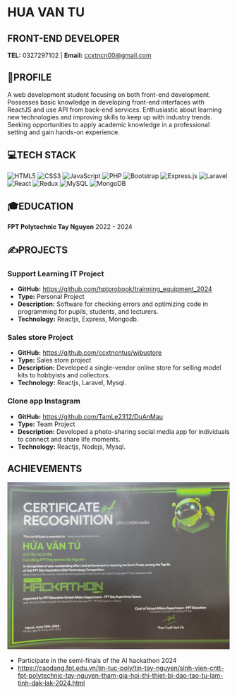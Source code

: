 # HUA VAN TU
## FRONT-END DEVELOPER

**TEL:** 0327297102 | **Email:** ccxtncn00@gmail.com

## 👤PROFILE

A web development student focusing on both front-end development. Possesses basic knowledge in developing front-end interfaces with ReactJS and use API from back-end services. Enthusiastic about learning new technologies and improving skills to keep up with industry trends. Seeking opportunities to apply academic knowledge in a professional setting and gain hands-on experience.

## 💻TECH STACK
![HTML5](https://img.shields.io/badge/html5-%23E34F26.svg?style=for-the-badge&logo=html5&logoColor=white) ![CSS3](https://img.shields.io/badge/css3-%231572B6.svg?style=for-the-badge&logo=css3&logoColor=white) ![JavaScript](https://img.shields.io/badge/javascript-%23323330.svg?style=for-the-badge&logo=javascript&logoColor=%23F7DF1E) ![PHP](https://img.shields.io/badge/php-%23777BB4.svg?style=for-the-badge&logo=php&logoColor=white) ![Bootstrap](https://img.shields.io/badge/bootstrap-%23563D7C.svg?style=for-the-badge&logo=bootstrap&logoColor=white) ![Express.js](https://img.shields.io/badge/express.js-%23404d59.svg?style=for-the-badge&logo=express&logoColor=%2361DAFB) ![Laravel](https://img.shields.io/badge/laravel-%23FF2D20.svg?style=for-the-badge&logo=laravel&logoColor=white) ![React](https://img.shields.io/badge/react-%2320232a.svg?style=for-the-badge&logo=react&logoColor=%2361DAFB) ![Redux](https://img.shields.io/badge/redux-%23593d88.svg?style=for-the-badge&logo=redux&logoColor=white) ![MySQL](https://img.shields.io/badge/mysql-%2300f.svg?style=for-the-badge&logo=mysql&logoColor=white) ![MongoDB](https://img.shields.io/badge/MongoDB-%234ea94b.svg?style=for-the-badge&logo=mongodb&logoColor=white)

## 🎓EDUCATION

**FPT Polytechnic Tay Nguyen**
2022 - 2024

## ✍️PROJECTS

### Support Learning IT Project
- **GitHub:** https://github.com/hptprobook/trainning_equipment_2024
- **Type:** Personal Project
- **Description:** Software for checking errors and optimizing code in programming for pupils, students, and lecturers.
- **Technology:** Reactjs, Express, Mongodb.

### Sales store Project
- **GitHub:** https://github.com/ccxtncntus/wibustore
- **Type:** Sales store project
- **Description:** Developed a single-vendor online store for selling model kits to hobbyists and collectors.
- **Technology:** Reactjs, Laravel, Mysql.

### Clone app Instagram
- **GitHub:** https://github.com/TamLe2312/DuAnMau
- **Type:** Team Project
- **Description:** Developed a photo-sharing social media app for individuals to connect and share life moments.
- **Technology:** Reactjs, Nodejs, Mysql.

## ACHIEVEMENTS
![Alt text](https://github.com/ccxtncntus/ccxtncntus/blob/main/hackathon.jpg)
- Participate in the semi-finals of the AI ​​hackathon 2024
- https://caodang.fpt.edu.vn/tin-tuc-poly/tin-tay-nguyen/sinh-vien-cntt-fpt-polytechnic-tay-nguyen-tham-gia-hoi-thi-thiet-bi-dao-tao-tu-lam-tinh-dak-lak-2024.html 
